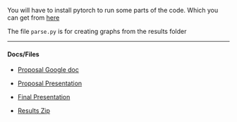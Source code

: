 
You will have to install pytorch to run some parts of the code. Which you can get from [here](https://pytorch.org/get-started/locally/)

The file `parse.py` is for creating graphs from the results folder

----

#### Docs/Files

- [Proposal Google doc](https://docs.google.com/document/d/1sqq_0agPbWynHaoCsuH0kXxUxjSmPOuSj92kwExG-jw/edit?usp=sharing)

- [Proposal Presentation](https://docs.google.com/presentation/d/1F30Xy0IlUBj4Dwhtk-negkuWbUlS7o6IUvlcCPkGG44/edit?usp=sharing)

- [Final Presentation](https://docs.google.com/presentation/d/1HYpm9IUP43sMVerJlWSUab9gZEEhutq3bOm-Kq-oxz0/edit?usp=sharing)

- [Results Zip](https://drive.google.com/file/d/1rQcu2E3Xs9Uy9zkVy1Ykvk_ejS6dYkSx/view?usp=sharing)
